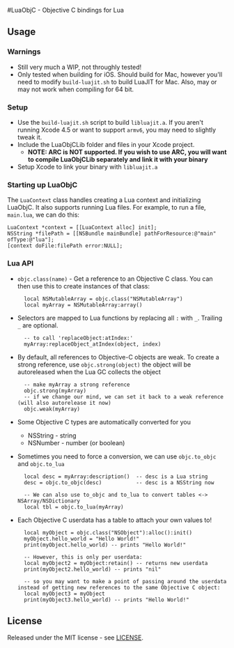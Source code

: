 #LuaObjC - Objective C bindings for Lua

## Usage

### Warnings

- Still very much a WIP, not throughly tested!
- Only tested when building for iOS.  Should build for Mac, however you'll need to modify `build-luajit.sh` to build LuaJIT for Mac.  Also, may or may not work when compiling for 64 bit.

### Setup

- Use the `build-luajit.sh` script to build `libluajit.a`. If you aren't running Xcode 4.5 or want to support `armv6`, you may need to slightly tweak it.
- Include the LuaObjCLib folder and files in your Xcode project.
	- **NOTE: ARC is NOT supported. If you wish to use ARC, you will want to compile LuaObjCLib separately and link it with your binary**
- Setup Xcode to link your binary with `libluajit.a`

### Starting up LuaObjC

The `LuaContext` class handles creating a Lua context and initializing LuaObjC. It also supports running Lua files. For example, to run a file, `main.lua`, we can do this:

	LuaContext *context = [[LuaContext alloc] init];
	NSString *filePath = [[NSBundle mainBundle] pathForResource:@"main" ofType:@"lua"];
	[context doFile:filePath error:NULL];

### Lua API

- `objc.class(name)` - Get a reference to an Objective C class. You can then use this to create instances of that class:

		local NSMutableArray = objc.class("NSMutableArray")
		local myArray = NSMutableArray:array()

- Selectors are mapped to Lua functions by replacing all `:` with `_`. Trailing `_` are optional.

		-- to call 'replaceObject:atIndex:'
		myArray:replaceObject_atIndex(object, index)

- By default, all references to Objective-C objects are weak. To create a strong reference, use `objc.strong(object)` the object will be autoreleased when the Lua GC collects the object

		-- make myArray a strong reference
		objc.strong(myArray)
		-- if we change our mind, we can set it back to a weak reference (will also autorelease it now)
		objc.weak(myArray)

- Some Objective C types are automatically converted for you

	- NSString - string
	- NSNumber - number (or boolean)

- Sometimes you need to force a conversion, we can use `objc.to_objc` and `objc.to_lua`
	
		local desc = myArray:description()  -- desc is a Lua string
		desc = objc.to_objc(desc) 			-- desc is a NSString now
		
		-- We can also use to_objc and to_lua to convert tables <-> NSArray/NSDictionary
		local tbl = objc.to_lua(myArray)

- Each Objective C userdata has a table to attach your own values to!

		local myObject = objc.class("NSObject"):alloc():init()
		myObject.hello_world = "Hello World!"
		print(myObject.hello_world) -- prints "Hello World!"

		-- However, this is only per userdata:
		local myObject2 = myObject:retain() -- returns new userdata
		print(myObject2.hello_world) -- prints "nil"

		-- so you may want to make a point of passing around the userdata instead of getting new references to the same Objective C object:
		local myObject3 = myObject
		print(myObject3.hello_world) -- prints "Hello World!"


## License

Released under the MIT license - see [LICENSE](https://raw.github.com/darrenclark/LuaObjC/master/LICENSE).
